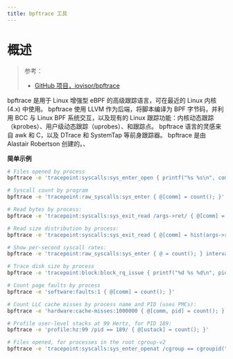 ```yaml
---
title: bpftrace 工具
---
```


# 概述

> 参考：
>
> - [GitHub 项目，iovisor/bpftrace](https://github.com/iovisor/bpftrace)

bpftrace 是用于 Linux 增强型 eBPF 的高级跟踪语言，可在最近的 Linux 内核 (4.x) 中使用。 bpftrace 使用 LLVM 作为后端，将脚本编译为 BPF 字节码，并利用 BCC 与 Linux BPF 系统交互，以及现有的 Linux 跟踪功能：内核动态跟踪（kprobes）、用户级动态跟踪（uprobes）、和跟踪点。 bpftrace 语言的灵感来自 awk 和 C，以及 DTrace 和 SystemTap 等前身跟踪器。 bpftrace 是由 Alastair Robertson 创建的。、

**简单示例**

```bash
# Files opened by process
bpftrace -e 'tracepoint:syscalls:sys_enter_open { printf("%s %s\n", comm, str(args->filename)); }'

# Syscall count by program
bpftrace -e 'tracepoint:raw_syscalls:sys_enter { @[comm] = count(); }'

# Read bytes by process:
bpftrace -e 'tracepoint:syscalls:sys_exit_read /args->ret/ { @[comm] = sum(args->ret); }'

# Read size distribution by process:
bpftrace -e 'tracepoint:syscalls:sys_exit_read { @[comm] = hist(args->ret); }'

# Show per-second syscall rates:
bpftrace -e 'tracepoint:raw_syscalls:sys_enter { @ = count(); } interval:s:1 { print(@); clear(@); }'

# Trace disk size by process
bpftrace -e 'tracepoint:block:block_rq_issue { printf("%d %s %d\n", pid, comm, args->bytes); }'

# Count page faults by process
bpftrace -e 'software:faults:1 { @[comm] = count(); }'

# Count LLC cache misses by process name and PID (uses PMCs):
bpftrace -e 'hardware:cache-misses:1000000 { @[comm, pid] = count(); }'

# Profile user-level stacks at 99 Hertz, for PID 189:
bpftrace -e 'profile:hz:99 /pid == 189/ { @[ustack] = count(); }'

# Files opened, for processes in the root cgroup-v2
bpftrace -e 'tracepoint:syscalls:sys_enter_openat /cgroup == cgroupid("/sys/fs/cgroup/unified/mycg")/ { printf("%s\n", str(args->filename)); }'

```
